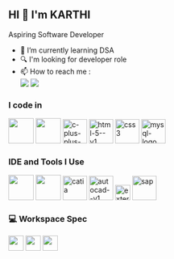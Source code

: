 ## HI 👋 I'm KARTHI 

Aspiring Software Developer
                                               
- 🌱 I’m currently learning DSA 
- 🔍 I'm looking for developer role
- 📫 How to reach me :
<br /> [<img src="https://img.shields.io/badge/LinkedIn-0077B5?style=for-the-badge&logo=linkedin&logoColor=white" />](https://www.linkedin.com/in/karthi-g-b76991228/) [<img src="https://img.shields.io/badge/Gmail-D14836?style=for-the-badge&logo=gmail&logoColor=white" />](mailto:karthiknight30@gmail.com/)

### I code in
<img height="50" width="50" src="https://img.icons8.com/color/48/000000/python.png" /> <img height="50" width="50" src="https://img.icons8.com/color/48/000000/c-programming.png" /> <img width="48" height="48" src="https://img.icons8.com/color/48/c-plus-plus-logo.png" alt="c-plus-plus-logo"/> <img width="48" height="48" src="https://img.icons8.com/color/48/html-5--v1.png" alt="html-5--v1"/> <img width="48" height="48" src="https://img.icons8.com/color/48/css3.png" alt="css3"/> <img width="48" height="48" src="https://img.icons8.com/color/48/mysql-logo.png" alt="mysql-logo"/>

### IDE and Tools I Use
<img height="50" width="50" src="https://img.icons8.com/color/48/000000/visual-studio-code-2019.png"/> <img height="50" width="50" src="https://img.icons8.com/color/50/000000/git.png"/>  <img width="48" height="48" src="https://img.icons8.com/color/48/catia.png" alt="catia"/> <img width="48" height="48" src="https://img.icons8.com/fluency/48/autocad--v1.png" alt="autocad--v1"/> <img width="30" height="30" src="https://img.icons8.com/external-tal-revivo-shadow-tal-revivo/24/external-autodesk-an-american-multinational-software-corporation-for-the-architecture-and-other-engineering-services-logo-shadow-tal-revivo.png" alt="external-autodesk-an-american-multinational-software-corporation-for-the-architecture-and-other-engineering-services-logo-shadow-tal-revivo"/> <img width="48" height="48" src="https://img.icons8.com/color/48/sap.png" alt="sap"/> 

### 💻 Workspace Spec

<img height="30" src="https://img.shields.io/badge/Windows-ASUS_TUF_F15-0078D6?style=for-the-badge&logo=windows&logoColor=white"/> <img height="30" src="https://img.shields.io/badge/Intel-Core_i5_11400h-0071C5?style=for-the-badge&logo=intel&logoColor=white"/> <img height="30" src="https://img.shields.io/badge/NVIDIA-RTX3050-76B900?style=for-the-badge&logo=nvidia&logoColor=white"/>

